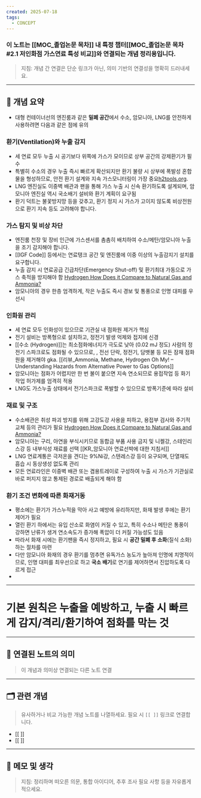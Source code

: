 ```yaml
---
created: 2025-07-18
tags:
  - CONCEPT
---
```

### 이 노트는 [[MOC_졸업논문 목차]] 내 특정 챕터[[MOC_졸업논문 목차#2.1 저인화점 가스연료 특성 비교]]와 연결되는 개념 정리용입니다.
> 지침: 개념 간 연결은 단순 링크가 아닌, 의미 기반의 연결성을 명확히 드러내세요.  
---

## 🧩 개념 요약  

- 대형 컨테이너선의 엔진룸과 같은 **밀폐 공간**에서 수소, 암모니아, LNG를 안전하게 사용하려면 다음과 같은 점에 유의

### 환기(Ventilation)와 누출 감지
- 세 연료 모두 누출 시 공기보다 위쪽에 가스가 모이므로 상부 공간의 강제환기가 필수
- 특별히 수소의 경우 누출 즉시 빠르게 확산되지만 환기 불량 시 상부에 폭발성 혼합물을 형성하므로, 안전 환기 설계와 지속 가스모니터링이 가장 중요[h2tools.org](https://h2tools.org/lessons/hydrogen-explosion-battery-compartment-dinner-cruise-boat#:~:text=During%20charging%2C%20most%20batteries%20will,the%20specific%20battery%20being%20used). 
- LNG 엔진실도 이중벽 배관과 팬을 통해 가스 누출 시 신속 환기하도록 설계되며, 암모니아 엔진실 역시 국소배기 설비와 환기 계획이 요구됨 
- 환기 덕트는 불꽃방지망 등을 갖추고, 환기 정지 시 가스가 고이지 않도록 비상전원으로 환기 지속 등도 고려해야 합니다.

### 가스 탐지 및 비상 차단
- 엔진룸 천장 및 장비 인근에 가스센서를 촘촘히 배치하여 수소/메탄/암모니아 누출을 조기 감지해야 합니다. 
- [[IGF Code]] 등에서는 연료탱크 공간 및 엔진룸에 이중 이상의 누출감지기 설치를 요구합니다. 
- 누출 감지 시 연료공급 긴급차단(Emergency Shut-off) 및 환기최대 가동으로 가스 축적을 방지해야 함 [Hydrogen How Does it Compare to Natural Gas and Ammonia?](https://endeavormgmt.com/insight/hydrogen-how-does-it-compare-to-natural-gas-and-ammonia#:~:text=Therefore%2C%20applications%20that%20involve%20hydrogen,ignition%2C%20and%20formal%20operator%20training)
- 암모니아의 경우 한층 엄격하게, 작은 누출도 즉시 경보 및 통풍으로 인명 대피를 우선시

### 인화원 관리
- 세 연료 모두 인화성이 있으므로 기관실 내 점화원 제거가 핵심
- 전기 설비는 방폭형으로 설치하고, 정전기 발생 억제와 접지에 신경
- [[수소 (Hydrogen)]]는 최소점화에너지가 극도로 낮아 (0.02 mJ 정도) 사람의 정전기 스파크로도 점화될 수 있으므로, , 전선 단락, 정전기, 담뱃불 등 모든 잠재 점화원을 제거해야 gka. [[리뷰_Ammonia, Methane, Hydrogen Oh My! – Understanding Hazards from Alternative Power to Gas Options]]
- 암모니아는 점화가 어렵지만 한 번 불이 붙으면 지속 연소되므로 용접작업 등 화기 작업 허가제를 엄격히 적용
- LNG도 가스누출 상태에서 전기스파크로 폭발할 수 있으므로 방폭기준에 따라 설비

### 재료 및 구조
- 수소배관은 취성 파괴 방지를 위해 고강도강 사용을 피하고, 용접부 검사와 주기적 교체 등의 관리가 필요 [Hydrogen How Does it Compare to Natural Gas and Ammonia?](https://endeavormgmt.com/insight/hydrogen-how-does-it-compare-to-natural-gas-and-ammonia#:~:text=Therefore%2C%20applications%20that%20involve%20hydrogen,ignition%2C%20and%20formal%20operator%20training)
- 암모니아는 구리, 아연을 부식시키므로 동합금 부품 사용 금지 및 니켈강, 스테인리스강 등 내부식성 재료를 선택 [[KR_암모니아 연료선박에 대한 지침서]]
- LNG 연료계통은 극저온을 견디는 9%Ni강, 스텐레스강 등이 요구되며, 단열재도 흡습 시 동상생성 없도록 관리
- 모든 연료라인은 이중벽 배관 또는 겸용트레이로 구성하여 누출 시 가스가 기관실로 바로 퍼지지 않고 통제된 경로로 배출되게 해야 함

### 환기 조건 변화에 따른 화재거동
- 평소에는 환기가 가스누적을 막아 사고 예방에 유리하지만, 화재 발생 후에는 환기 제어가 필요
- 열린 환기 하에서는 유입 산소로 화염이 커질 수 있고, 특히 수소나 메탄은 통풍이 강하면 난류가 생겨 연소속도가 증가해 폭압이 더 커질 가능성도 있음
- 따라서 화재 시에는 환기팬을 즉시 정지하고, 필요 시 **공간 밀폐 후 소화**(질식 소화)하는 절차를 마련
- 다만 암모니아 화재의 경우 환기를 멈추면 유독가스 농도가 높아져 인명에 치명적이므로, 인명 대피를 최우선으로 하고 **국소 배기**로 연기를 제어하면서 진압하도록 다르게 접근
- 

---
# **기본 원칙은 누출을 예방하고, 누출 시 빠르게 감지/격리/환기하여 점화를 막는 것**






---

## 🔗 연결된 노트의 의미  
> 이 개념과 의미상 연결되는 다른 노트 연결

---

## 🗂 관련 개념  
> 유사하거나 비교 가능한 개념 노트를 나열하세요. 필요 시 `[[ ]]` 링크로 연결합니다.

- [[ ]]
- [[ ]]

---

## 💬 메모 및 생각  
> 지침: 정리하며 떠오른 의문, 통합 아이디어, 추후 조사 필요 사항 등을 자유롭게 적으세요.


